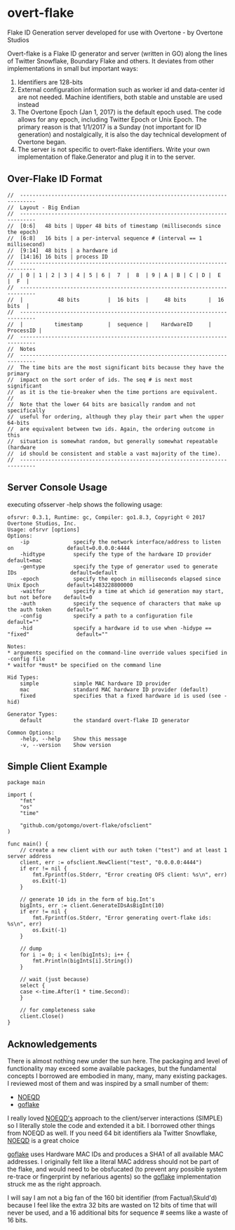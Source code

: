 # overt-flake
Flake ID Generation server developed for use with Overtone - by Overtone Studios

Overt-flake is a Flake ID generator and server (written in GO) along the lines of Twitter Snowflake, Boundary Flake and others. It deviates from other implementations in small but important ways:

1. Identifiers are 128-bits
2. External configuration information such as worker id and data-center id are not needed. Machine identifiers, both stable and unstable are used instead
3. The Overtone Epoch (Jan 1, 2017) is the default epoch used. The code allows for any epoch, including Twitter Epoch or Unix Epoch. The primary reason is that 1/1/2017 is a Sunday (not important for ID generation) and nostalgically, it is also the day technical development of Overtone began.
4. The server is not specific to overt-flake identifiers. Write your own implementation of flake.Generator and plug it in to the server.

## Over-Flake ID Format

```
//  ---------------------------------------------------------------------------
//  Layout - Big Endian
//  ---------------------------------------------------------------------------
//  [0:6]   48 bits | Upper 48 bits of timestamp (milliseconds since the epoch)
//  [6:8]   16 bits | a per-interval sequence # (interval == 1 millisecond)
//  [9:14]  48 bits | a hardware id
//  [14:16] 16 bits | process ID
//  ---------------------------------------------------------------------------
//  | 0 | 1 | 2 | 3 | 4 | 5 | 6 |  7  |  8  | 9 | A | B | C | D |  E  |  F  |
//  ---------------------------------------------------------------------------
//  |           48 bits         |  16 bits  |     48 bits       |  16 bits  |
//  ---------------------------------------------------------------------------
//  |          timestamp        |  sequence |    HardwareID     | ProcessID |
//  ---------------------------------------------------------------------------
//  Notes
//  ---------------------------------------------------------------------------
//  The time bits are the most significant bits because they have the primary
//  impact on the sort order of ids. The seq # is next most significant
//  as it is the tie-breaker when the time portions are equivalent.
//
//  Note that the lower 64 bits are basically random and not specifically
//  useful for ordering, although they play their part when the upper 64-bits
//  are equivalent between two ids. Again, the ordering outcome in this
//  situation is somewhat random, but generally somewhat repeatable (hardware
//  id should be consistent and stable a vast majority of the time).
//  ---------------------------------------------------------------------------
```

## Server Console Usage

executing ofsserver -help shows the following usage:

```
ofsrvr: 0.3.1, Runtime: gc, Compiler: go1.8.3, Copyright © 2017 Overtone Studios, Inc.
Usage: ofsrvr [options]
Options:
    -ip              specify the network interface/address to listen on                 default=0.0.0.0:4444
    -hidtype         specify the type of the hardware ID provider                       default=mac
    -gentype         specify the type of generator used to generate IDs                 default=default
    -epoch           specify the epoch in milliseconds elapsed since Unix Epoch         default=1483228800000
    -waitfor         specify a time at which id generation may start, but not before    default=0
    -auth            specify the sequence of characters that make up the auth token     default=""
    -config          specify a path to a configuration file                             default=""
    -hid             specify a hardware id to use when -hidype == "fixed"               default=""

Notes:
* arguments specified on the command-line override values specified in -config file
* waitfor *must* be specified on the command line

Hid Types:
    simple           simple MAC hardware ID provider
    mac              standard MAC hardware ID provider (default)
    fixed            specifies that a fixed hardware id is used (see -hid)

Generator Types:
    default          the standard overt-flake ID generator

Common Options:
    -help, --help    Show this message
    -v, --version    Show version
```

## Simple Client Example

```golang
package main

import (
	"fmt"
	"os"
	"time"

	"github.com/gotomgo/overt-flake/ofsclient"
)

func main() {
	// create a new client with our auth token ("test") and at least 1 server address
	client, err := ofsclient.NewClient("test", "0.0.0.0:4444")
	if err != nil {
		fmt.Fprintf(os.Stderr, "Error creating OFS client: %s\n", err)
		os.Exit(-1)
	}

	// generate 10 ids in the form of big.Int's
	bigInts, err := client.GenerateIDsAsBigInt(10)
	if err != nil {
		fmt.Fprintf(os.Stderr, "Error generating overt-flake ids: %s\n", err)
		os.Exit(-1)
	}

	// dump
	for i := 0; i < len(bigInts); i++ {
		fmt.Println(bigInts[i].String())
	}

	// wait (just because)
	select {
	case <-time.After(1 * time.Second):
	}

	// for completeness sake
	client.Close()
}
```

## Acknowledgements
There is almost nothing new under the sun here. The packaging and level of functionality may exceed some available packages, but the fundamental concepts I borrowed are embodied in many, many, many existing packages. I reviewed most of them and was inspired by a small number of them:

* [NOEQD](https://github.com/noeq/noeqd)
* [goflake](https://github.com/nmjmdr/goflake)

I really loved [NOEQD's](https://github.com/noeq/noeqd) approach to the client/server interactions (SIMPLE) so
I literally stole the code and extended it a bit. I borrowed other things from NOEQD as well. If you need 64 bit identifiers
ala Twitter Snowflake, [NOEQD](https://github.com/noeq/noeqd) is a great choice

[goflake](https://github.com/nmjmdr/goflake) uses Hardware MAC IDs and produces a SHA1 of all available MAC addresses. I originally
felt like a literal MAC address should not be part of the flake, and would need to be obsfucated (to prevent any possible system
re-trace or fingerprint by nefarious agents) so the [goflake](https://github.com/nmjmdr/goflake) implementation struck me as the right approach.

I will say I am not a big fan of the 160 bit identifier (from Factual\Skuld'd) because I feel like the extra 32 bits are wasted on
12 bits of time that will never be used, and a 16 additional bits for sequence # seems like a waste of 16 bits.

